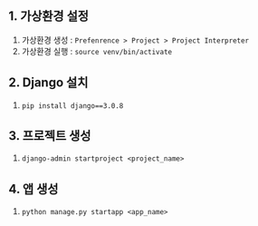 ## 1. 가상환경 설정
1. 가상환경 생성 : ``Prefenrence > Project > Project Interpreter``
2. 가상환경 실행 : ``source venv/bin/activate``

## 2. Django 설치
1. ``pip install django==3.0.8``

## 3. 프로젝트 생성
1. ``django-admin startproject <project_name>``

## 4. 앱 생성
1. ``python manage.py startapp <app_name>``
